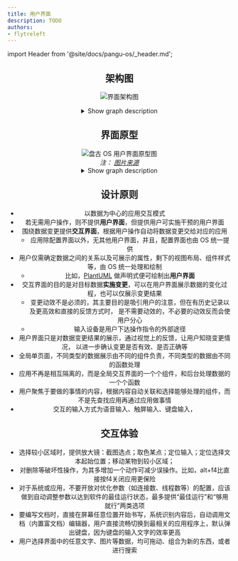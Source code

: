 ```yaml
---
title: 用户界面
description: TODO
authors:
- flytreleft
---
```


import Header from '@site/docs/pangu-os/_header.md';

<Header />


## 架构图

![界面架构图](/img/pangu-os/ui-arch-three-interfaces.svg)
<details>
<summary>Show graph description</summary>
<p>

```js showLineNumbers
@startuml

object "数据界面" as data_inf {
  *结构树
}

object "用户界面" as user_inf {
  *显示器
  *外设反馈
  *...
}

object "交互界面" as interact_inf {
  *鼠标
  *键盘
  *语音
  *网络
  *...
}

user_inf -left-> interact_inf : 引导
interact_inf -down-> data_inf : 变更
data_inf -up-> user_inf : 呈现

@enduml
```

</p>
</details>

<!--
UI 组件架构：

<img src="/img/pangu-os/ui-arch-v1.0.jpg" alt="盘古 OS UI 组件架构 v1.0" height="600px"/>

## 数据结构

```js
{
  os: {
    kernel: {

    }
    , device: {
      netcards: [{

      }, {...}, ...]
      , display: {}
    }
    , users: [{

    }, {...}, ...]
  }
}
```
-->

## 界面原型

<div style={{ textAlign: 'center' }}>
  <img src="/img/pangu-os/prototype-user-interface.svg" alt="盘古 OS 用户界面原型图"/>
  <figcaption>
    <em>注：</em>
    <a target="_blank" href="https://web-payments.org/slides/2013/cc-linked-data/images/facebook-open-graph.jpg">
      <em>图片来源</em>
    </a>
  </figcaption>
</div>
<details>
<summary>Show graph description</summary>
<p>

```js showLineNumbers
@startsalt

{
--
<img:https://web-payments.org/slides/2013/cc-linked-data/images/facebook-open-graph.jpg>
--
>> (get [firend, listen, like, cook, watch] of mine) to link_graph _
--
}

@endsalt
```

</p>
</details>

## 设计原则

- 以数据为中心的应用交互模式
- 若无需用户操作，则不提供**用户界面**，但提供用户可实施干预的用户界面
- 围绕数据变更提供**交互界面**，根据用户操作自动将数据变更交给对应的应用
  - 应用除配置界面以外，无其他用户界面，并且，配置界面也由 OS 统一提供
- 用户仅需确定数据之间的关系以及可展示的属性，剩下的视图布局、组件样式等，由 OS 统一处理和绘制
  - 比如，[PlantUML](https://pdf.plantuml.net/PlantUML_Language_Reference_Guide_en.pdf#section.14) 做声明式便可绘制出**用户界面**
- 交互界面的目的是对目标数据**实施变更**，可以在用户界面展示数据的变化过程，也可以仅展示变更结果
  - 变更动效不是必须的，其主要目的是吸引用户的注意，但在有历史记录以及更高效和直接的反馈方式时，
    是不需要动效的，不必要的动效反而会使用户分心
  - 输入设备是用户下达操作指令的外部途径
- 用户界面只是对数据变更结果的展示，通过视觉上的反馈，让用户知晓变更情况，
  以进一步确认变更是否有效、是否正确等
- 全局单页面，不同类型的数据展示由不同的组件负责，不同类型的数据由不同的函数处理
- 应用不再是相互隔离的，而是全局交互界面的一个个组件，和后台处理数据的一个个函数
- 用户聚焦于要做的事情的内容，根据内容自动关联和选择能够处理的组件，而不是先查找应用再通过应用做事情
- 交互的输入方式为语音输入、触屏输入、键盘输入，

## 交互体验

- 选择较小区域时，提供放大镜：截图选点；取色某点；定位输入；定位选择文本起始位置；移动某物到较小区域；
- 对删除等破坏性操作，为其多增加一个动作可减少误操作。比如，alt+f4比直接按f4关闭应用更保险
- 对于系统或应用，不要开放对优化参数（如连接数、线程数等）的配置，应该做到自动调整参数以达到软件的最佳运行状态，最多提供“最佳运行”和“够用就行”两类选项
- 要编写文档时，直接在屏幕任意位置开始书写，系统识别内容后，自动调用文档（内置富文档）编辑器，用户直接流畅切换到最相关的应用程序上，默认弹出键盘，因为键盘的输入文字的效率更高
- 用户选择界面中的任意文字、图片等数据，均可拖动、组合为新的东西，或者进行搜索
